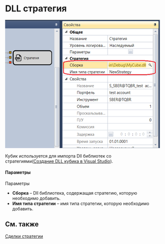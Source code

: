 # DLL стратегия

![Designer DLL Strategy 00](../images/Designer_DLL_Strategy_00.png)

Кубик используется для импорта Dll библиотек со стратегиями([Создание DLL кубика в Visual Studio](Designer_Creating_DLL_element_in_Visual_Studio.md)).

#### Параметры

Параметры

- **Сборка** – Dll библиотека, содержащая стратегию, которую необходимо добавить.
- **Имя типа стратегии** – имя типа стратегии, которую необходимо добавить.

## См. также

[Сделки стратегии](Designer_Trades_strategy.md)
